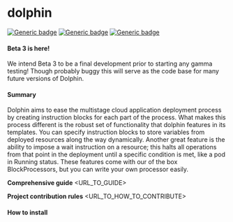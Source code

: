 # dolphin 

[![Generic badge](https://img.shields.io/badge/python-3.7-blue)](https://shields.io/)
[![Generic badge](https://img.shields.io/badge/dolphin-beta--3-orange)](https://shields.io)
[![Generic badge](https://img.shields.io/badge/kubernetes-1.18.0-blue)](https://shields.io)

#### Beta 3 is here!

We intend Beta 3 to be a final development prior to starting any gamma testing! Though probably buggy
this will serve as the code base for many future versions of Dolphin.

#### Summary

Dolphin aims to ease the multistage cloud application deployment process
by creating instruction blocks for each part of the process. What makes this
process different is the robust set of functionality that dolphin features
in its templates. You can specify instruction blocks to store
variables from deployed resources along the way dynamically. Another great 
feature is the ability to impose a wait instruction on a resource; this halts 
all operations from that point in the deployment until a specific condition is
met, like a pod in Running status. These features come with our of the box
BlockProcessors, but you can write your own processor easily.

**Comprehensive guide** <URL_TO_GUIDE>

**Project contribution rules** <URL_TO_HOW_TO_CONTRIBUTE>

#### How to install


